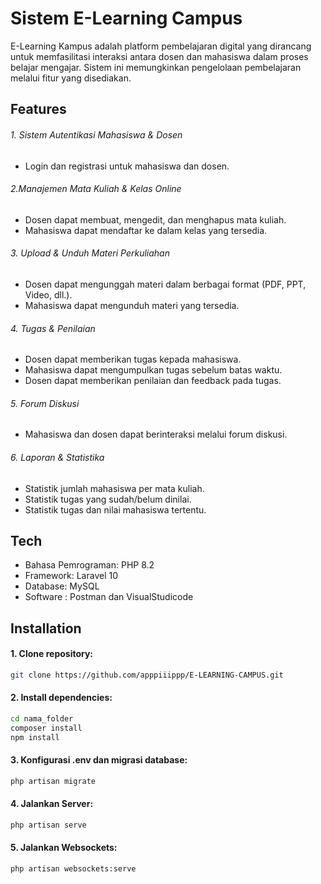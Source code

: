 # Sistem E-Learning Campus
E-Learning Kampus adalah platform pembelajaran digital yang dirancang untuk memfasilitasi interaksi antara dosen dan mahasiswa dalam proses belajar mengajar. Sistem ini memungkinkan pengelolaan pembelajaran melalui fitur yang disediakan.


## Features
###### 1. Sistem Autentikasi Mahasiswa & Dosen
- Login dan registrasi untuk mahasiswa dan dosen.
###### 2.Manajemen Mata Kuliah & Kelas Online
- Dosen dapat membuat, mengedit, dan menghapus mata kuliah.
- Mahasiswa dapat mendaftar ke dalam kelas yang tersedia.
###### 3. Upload & Unduh Materi Perkuliahan
- Dosen dapat mengunggah materi dalam berbagai format (PDF, PPT, Video, dll.).
- Mahasiswa dapat mengunduh materi yang tersedia.
###### 4. Tugas & Penilaian
- Dosen dapat memberikan tugas kepada mahasiswa.
- Mahasiswa dapat mengumpulkan tugas sebelum batas waktu.
- Dosen dapat memberikan penilaian dan feedback pada tugas.
###### 5. Forum Diskusi
- Mahasiswa dan dosen dapat berinteraksi melalui forum diskusi.
###### 6. Laporan & Statistika
- Statistik jumlah mahasiswa per mata kuliah.
- Statistik tugas yang sudah/belum dinilai.
- Statistik tugas dan nilai mahasiswa tertentu.

## Tech
- Bahasa Pemrograman: PHP 8.2
- Framework: Laravel 10
- Database: MySQL
- Software : Postman dan VisualStudicode

## Installation
#### 1. Clone repository:

```sh
git clone https://github.com/apppiiippp/E-LEARNING-CAMPUS.git
```
#### 2. Install dependencies:

```sh
cd nama_folder
composer install
npm install
```

#### 3. Konfigurasi .env dan migrasi database:

```sh
php artisan migrate 
```

#### 4. Jalankan Server: 

```sh
php artisan serve
```


#### 5. Jalankan Websockets: 

```sh
php artisan websockets:serve
```


